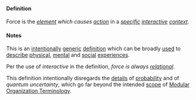 #### Definition

Force is the *[element](https://github.com/gcassel/Modular-Organization-Terminology/blob/master/terms/element.md) which causes [action](https://github.com/gcassel/Modular-Organization-Terminology/blob/master/terms/action.md)* in a *[specific](https://github.com/gcassel/Modular-Organization-Terminology/blob/master/terms/specific.md) [interactive](https://github.com/gcassel/Modular-Organization-Terminology/blob/master/terms/interactive.md) [context](https://github.com/gcassel/Modular-Organization-Terminology/blob/master/terms/context.md)*.

#### Notes

This is an [intentionally](https://github.com/gcassel/Modular-Organization-Terminology/blob/master/terms/intend.md) [generic](https://github.com/gcassel/Modular-Organization-Terminology/blob/master/terms/generic.md) [definition](https://github.com/gcassel/Modular-Organization-Terminology/blob/master/terms/define.md) which can be broadly [used](https://github.com/gcassel/Modular-Organization-Terminology/blob/master/terms/use.md) to [describe](https://github.com/gcassel/Modular-Organization-Terminology/blob/master/terms/describe.md) [physical](https://github.com/gcassel/Modular-Organization-Terminology/blob/master/terms/physical.md), [mental](https://github.com/gcassel/Modular-Organization-Terminology/blob/master/terms/mental.md) and [social](https://github.com/gcassel/Modular-Organization-Terminology/blob/master/terms/social.md) [experiences](https://github.com/gcassel/Modular-Organization-Terminology/blob/master/terms/experience.md).  

Per the use of *interactive* in the definition, *force is always [relational](https://github.com/gcassel/Modular-Organization-Terminology/blob/master/terms/relate.md)*.  

This definition intentionally disregards the [details](https://github.com/gcassel/Modular-Organization-Terminology/blob/master/terms/detail.md) of [probability](https://github.com/gcassel/Modular-Organization-Terminology/blob/master/terms/probability.md) and of *quantum uncertainty*, which go far beyond the intended [scope](https://github.com/gcassel/Modular-Organization-Terminology/blob/master/terms/scope.md) of [Modular Organization Terminology](https://github.com/gcassel/Modular-Organization-Terminology/).
